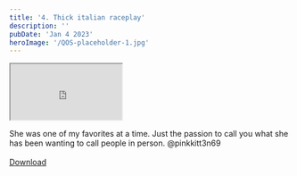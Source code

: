 ```yaml
---
title: '4. Thick italian raceplay'
description: ''
pubDate: 'Jan 4 2023'
heroImage: '/QOS-placeholder-1.jpg'
---
```

<iframe src="https://drive.google.com/file/d/1atDyRW02U-NedKbnJKmdqudM1aR0ofK1/preview" width="200" height="100" allow="autoplay" allowfullscreen="allowfullscreen" style="
"></iframe>

She was one of my favorites at a time. Just the passion to call you what she has been wanting to call people in person. @pinkkitt3n69
<br>
<br>
<a class="read_more" href="https://drive.google.com/file/d/1vvJNqO93GAo3-0eKRdy_0nbBqWLMTvzn/view?usp=sharing">Download</a>